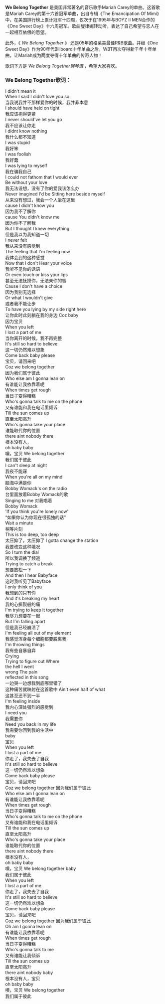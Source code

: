 

**We Belong Together** 是美国非常著名的音乐歌手Mariah Carey的单曲。这首歌是Mariah
Carey的第十六首冠军单曲，出自专辑《The Emancipation Of Mimi》中，在美国排行榜上累计冠军十四周，仅次于在1995年与BOYZ
II MEN合作的《One Sweet Day》十六周冠军。歌曲旋律婉转动听，表达了自己希望与恋人在一起相互依偎的愿望。

  
此外，《 _We Belong Together_ 》 还是05年的格莱美最佳R&B歌曲。并继《One Sweet
Day》作为90年代Billboard十年单曲之后，WBT再次夺得新千年十年单曲，让Mariah成为两度夺得十年单曲的传奇人物！

  
歌词下方是 _We Belong Together钢琴谱_ ，希望大家喜欢。

### We Belong Together歌词：

I didn't mean it  
When I said I didn't love you so  
当我说我并不那样爱你的时候，我并非本意  
I should have held on tight  
我应该抱得更紧  
I never should've let you go  
我不应该让你走  
I didnt know nothing  
我什么都不知道  
I was stupid  
我好笨  
I was foolish  
我好蠢  
I was lying to myself  
我在骗我自己  
I could not fathom that I would ever  
Be without your love  
我无法设想，没有了你的爱我该怎么办  
Never imagined I'd be Sitting here beside myself  
从来没有想过，我会一个人坐在这里  
cause I didn't know you  
因为我不了解你  
cause You didn't know me  
因为你不了解我  
But I thought I knew everything  
但是我以为我知道一切  
I never felt  
我从来没有感觉到  
The feeling that I'm feeling now  
我体会到的这种感觉  
Now that I don't Hear your voice  
我听不见你的话语  
Or even touch or kiss your lips  
甚至无法抚摸你，无法亲你的唇  
Cause I don't have a choice  
因为我别无选择  
Or what I wouldn't give  
或者我不能让步  
To have you lying by my side right here  
让你此时此刻躺在我的身边 Coz baby  
因为宝贝  
When you left  
I lost a part of me  
当你离开的时候，我不再完整  
It's still so hard to believe  
这一切仍然难以想象  
Come back baby please  
宝贝，请回来吧  
Coz we belong together  
因为我们属于彼此  
Who else am I gonna lean on  
有谁能让我依靠着呢  
When times get rough  
当日子变得糟糕  
Who's gonna talk to me on the phone  
又有谁能和我在电话里倾诉  
Till the sun comes up  
直至太阳高升  
Who's gonna take your place  
谁能取代你的位置  
there aint nobody there  
根本没有人，  
oh baby baby  
噢，宝贝 We belong together  
我们属于彼此  
I can't sleep at night  
我夜不能寐  
When you're all on my mind  
脑海中满是你  
Bobby Womack's on the radio  
台里面放着Bobby Womack的歌  
Singing to me 对我唱着  
Bobby Womack  
'If you think you're lonely now'  
“如果你认为你现在很孤独的话”  
Wait a minute  
稍等片刻  
This is too deep, too deep  
太压抑了，太压抑了 I gotta change the station  
我要改变这种境况  
So I turn the dial  
所以我调换了频道  
Trying to catch a break  
想要放松一下  
And then I hear Babyface  
这时我听见了Babyface  
I only think of you  
我想到的只有你  
And it's breaking my heart  
我的心撕裂般的痛  
I'm trying to keep it together  
我尽力想要在一起  
But I'm falling apart  
但是我已经崩溃了  
I'm feeling all out of my element  
我感觉浑身每个细胞都要脱离我  
I'm throwing things  
我有些自暴自弃  
Crying  
Trying to figure out Where  
the hell I went  
wrong The pain  
reflected in this song  
一边哭一边想我到底哪里错了  
这种痛苦就映射在这首歌中 Ain't even half of what  
这甚至还不到一半  
I'm feeling inside  
我内心深处强烈的感觉到  
I need you  
我需要你  
Need you back in my life  
我需要你回到我的生活中  
baby  
宝贝  
When you left  
I lost a part of me  
你走了，我失去了自我  
It's still so hard to believe  
这一切仍然难以想象  
Come back baby please  
宝贝，请回来吧  
Coz we belong together 因为我们属于彼此  
Who else am I gonna lean on  
有谁能让我依靠着呢  
When times get rough  
当日子变得糟糕  
Who's gonna talk to me on the phone  
又有谁能和我在电话里倾诉  
Till the sun comes up  
直至太阳高升  
Who's gonna take your place  
谁能取代你的位置  
there aint nobody there  
根本没有人，  
oh baby baby  
噢，宝贝 We belong together baby  
我们属于彼此  
When you left  
I lost a part of me  
你走了，我失去了自我  
It's still so hard to believe  
这一切仍然难以想象  
Come back baby please  
宝贝，请回来吧  
Coz we belong together 因为我们属于彼此  
Oh am I gonna lean on  
有谁能让我依靠着呢  
When times get rough  
当日子变得糟糕  
Who's gonna talk to me  
又有谁能让我倾诉  
Till the sun comes up  
直至太阳高升  
there aint nobody baby  
根本没有人，宝贝  
oh baby baby  
噢，宝贝 We belong together  
我们属于彼此

